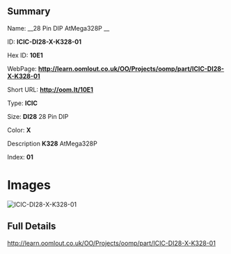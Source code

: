 

## Summary
 
Name: __28 Pin DIP AtMega328P __

ID: __ICIC-DI28-X-K328-01__

Hex ID: __10E1__

WebPage: __http://learn.oomlout.co.uk/OO/Projects/oomp/part/ICIC-DI28-X-K328-01__

Short URL: __http://oom.lt/10E1__


Type: __ICIC__  

Size: __DI28__ 28 Pin DIP 

Color: __X__  

Description __K328__ AtMega328P 

Index: __01__


 # Images
![ICIC-DI28-X-K328-01](http://oomlout.com/oomp-gen/parts/ICIC-DI28-X-K328-01/ICIC-DI28-X-K328-01_420.jpg)



 ## Full Details

 http://learn.oomlout.co.uk/OO/Projects/oomp/part/ICIC-DI28-X-K328-01















